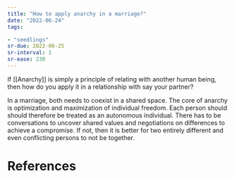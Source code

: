 ```yaml
---
title: "How to apply anarchy in a marriage?"
date: "2022-06-24"
tags:

- "seedlings"
sr-due: 2022-06-25
sr-interval: 1
sr-ease: 230
---
```


If [[Anarchy]] is simply a principle of relating with another human being, then how do you apply it in a relationship with say your partner? 

In a marriage, both needs to coexist in a shared space. The core of anarchy is optimization and maximization of individual freedom. Each person should should therefore be treated as an autonomous individual. There has to be conversations to uncover shared values and negotiations on differences to achieve a compromise. If not, then it is better for two entirely different and even conflicting persons to not be together. 

# References
